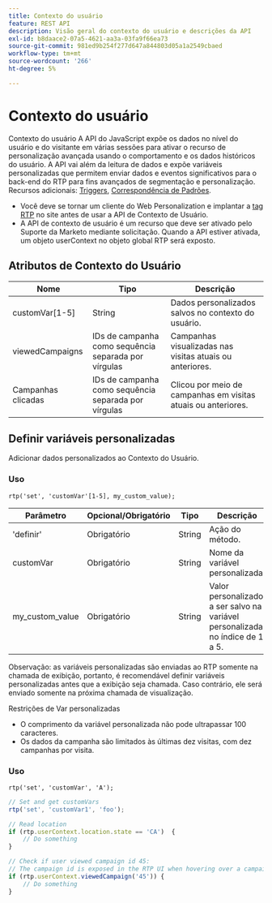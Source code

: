 ```yaml
---
title: Contexto do usuário
feature: REST API
description: Visão geral do contexto do usuário e descrições da API
exl-id: b8daace2-07a5-4621-aa3a-03fa9f66ea73
source-git-commit: 981ed9b254f277d647a844803d05a1a2549cbaed
workflow-type: tm+mt
source-wordcount: '266'
ht-degree: 5%

---
```


# Contexto do usuário

Contexto do usuário A API do JavaScript expõe os dados no nível do usuário e do visitante em várias sessões para ativar o recurso de personalização avançada usando o comportamento e os dados históricos do usuário. A API vai além da leitura de dados e expõe variáveis personalizadas que permitem enviar dados e eventos significativos para o back-end do RTP para fins avançados de segmentação e personalização. Recursos adicionais: [Triggers](../javascript-api/triggers.md), [Correspondência de Padrões](../javascript-api/pattern-match.md).

- Você deve se tornar um cliente do Web Personalization e implantar a [tag RTP](https://experienceleague.adobe.com/en/docs/marketo/using/product-docs/web-personalization/rtp-tag-implementation/deploy-the-rtp-javascript) no site antes de usar a API de Contexto de Usuário.
- A API de contexto de usuário é um recurso que deve ser ativado pelo Suporte da Marketo mediante solicitação. Quando a API estiver ativada, um objeto userContext no objeto global RTP será exposto.

## Atributos de Contexto do Usuário

| Nome | Tipo | Descrição |
|------------------|-------------|------|
| customVar[1-5] | String | Dados personalizados salvos no contexto do usuário. |
| viewedCampaigns | IDs de campanha como sequência separada por vírgulas | Campanhas visualizadas nas visitas atuais ou anteriores. |
| Campanhas clicadas | IDs de campanha como sequência separada por vírgulas | Clicou por meio de campanhas em visitas atuais ou anteriores. |

## Definir variáveis personalizadas

Adicionar dados personalizados ao Contexto do Usuário.

### Uso

`rtp('set', 'customVar'[1-5], my_custom_value);`

| Parâmetro | Opcional/Obrigatório | Tipo | Descrição |
|-----------------|-------------------|--------|-----------------|
| &#39;definir&#39; | Obrigatório | String | Ação do método. |
| customVar | Obrigatório | String | Nome da variável personalizada. |
| my_custom_value | Obrigatório | String | Valor personalizado a ser salvo na variável personalizada no índice de 1 a 5. |

Observação: as variáveis personalizadas são enviadas ao RTP somente na chamada de exibição, portanto, é recomendável definir variáveis personalizadas antes que a exibição seja chamada. Caso contrário, ele será enviado somente na próxima chamada de visualização.

Restrições de Var personalizadas

- O comprimento da variável personalizada não pode ultrapassar 100 caracteres.
- Os dados da campanha são limitados às últimas dez visitas, com dez campanhas por visita.

### Uso

`rtp('set', 'customVar', 'A');`

```javascript
// Set and get customVars
rtp('set', 'customVar1', 'foo');

// Read location
if (rtp.userContext.location.state == 'CA')  {
    // Do something
}

// Check if user viewed campaign id 45:
// The campaign id is exposed in the RTP UI when hovering over a campaign name.
if (rtp.userContext.viewedCampaign('45')) {
    // Do something
}
```
